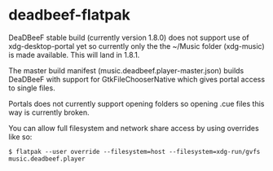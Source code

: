# deadbeef-flatpak

DeaDBeeF stable build (currently version 1.8.0) does not support use of xdg-desktop-portal yet so currently only the the ~/Music folder (xdg-music) is made available. This will land in 1.8.1.

The master build manifest (music.deadbeef.player-master.json) builds DeaDBeeF with support for GtkFileChooserNative which gives portal access to single files. 

Portals does not currently support opening folders so opening .cue files this way is currently broken.

You can allow full filesystem and network share access by using overrides like so:

    $ flatpak --user override --filesystem=host --filesystem=xdg-run/gvfs music.deadbeef.player

